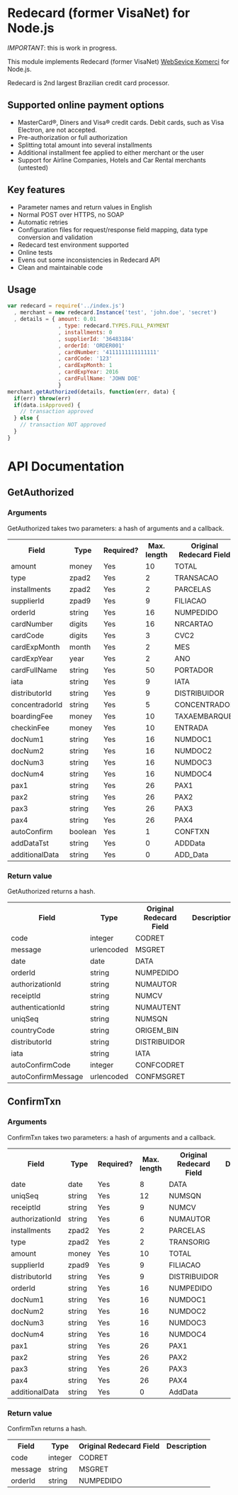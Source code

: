 Redecard (former VisaNet) for Node.js
=====================================

*IMPORTANT*: this is work in progress.

This module implements Redecard (former VisaNet) [WebSevice Komerci](https://services.redecard.com.br/NovoPortal/Portals/_PierNet/documents/Manual_KomerciWebservice_EnglishVersion.pdf) for Node.js.

Redecard is 2nd largest Brazilian credit card processor. 

Supported online payment options
--------------------------------
 * MasterCard®, Diners and Visa® credit cards. Debit cards, such as Visa Electron, are not accepted.
 * Pre-authorization or full authorization
 * Splitting total amount into several installments
 * Additional installment fee applied to either merchant or the user
 * Support for Airline Companies, Hotels and Car Rental merchants (untested)

Key features
------------
 * Parameter names and return values in English
 * Normal POST over HTTPS, no SOAP
 * Automatic retries
 * Configuration files for request/response field mapping, data type conversion and validation
 * Redecard test environment supported
 * Online tests
 * Evens out some inconsistencies in Redecard API
 * Clean and maintainable code

Usage
-----
```js
var redecard = require('../index.js')
  , merchant = new redecard.Instance('test', 'john.doe', 'secret')
  , details = { amount: 0.01
                , type: redecard.TYPES.FULL_PAYMENT
                , installments: 0
                , supplierId: '36483184'
                , orderId: 'ORDER001'
                , cardNumber: '4111111111111111'
                , cardCode: '123'
                , cardExpMonth: 1
                , cardExpYear: 2016
                , cardFullName: 'JOHN DOE'
                }
merchant.getAuthorized(details, function(err, data) {
  if(err) throw(err)
  if(data.isApproved) {
    // transaction approved
  } else {
    // transaction NOT approved
  }
}
```

API Documentation
=================
<h2>GetAuthorized</h2><h3>Arguments</h3><p>GetAuthorized takes two parameters: a hash of arguments and a callback.</p><table><tr><th>Field</th><th>Type</th><th>Required?</th><th>Max. length</th><th>Original Redecard Field</th><th>Description</th></tr><tr><td>amount</td><td>money</td><td>Yes</td><td>10</td><td>TOTAL</td><td></td></tr><tr><td>type</td><td>zpad2</td><td>Yes</td><td>2</td><td>TRANSACAO</td><td></td></tr><tr><td>installments</td><td>zpad2</td><td>Yes</td><td>2</td><td>PARCELAS</td><td></td></tr><tr><td>supplierId</td><td>zpad9</td><td>Yes</td><td>9</td><td>FILIACAO</td><td></td></tr><tr><td>orderId</td><td>string</td><td>Yes</td><td>16</td><td>NUMPEDIDO</td><td></td></tr><tr><td>cardNumber</td><td>digits</td><td>Yes</td><td>16</td><td>NRCARTAO</td><td></td></tr><tr><td>cardCode</td><td>digits</td><td>Yes</td><td>3</td><td>CVC2</td><td></td></tr><tr><td>cardExpMonth</td><td>month</td><td>Yes</td><td>2</td><td>MES</td><td></td></tr><tr><td>cardExpYear</td><td>year</td><td>Yes</td><td>2</td><td>ANO</td><td></td></tr><tr><td>cardFullName</td><td>string</td><td>Yes</td><td>50</td><td>PORTADOR</td><td></td></tr><tr><td>iata</td><td>string</td><td>Yes</td><td>9</td><td>IATA</td><td></td></tr><tr><td>distributorId</td><td>string</td><td>Yes</td><td>9</td><td>DISTRIBUIDOR</td><td></td></tr><tr><td>concentradorId</td><td>string</td><td>Yes</td><td>5</td><td>CONCENTRADOR</td><td></td></tr><tr><td>boardingFee</td><td>money</td><td>Yes</td><td>10</td><td>TAXAEMBARQUE</td><td></td></tr><tr><td>checkinFee</td><td>money</td><td>Yes</td><td>10</td><td>ENTRADA</td><td></td></tr><tr><td>docNum1</td><td>string</td><td>Yes</td><td>16</td><td>NUMDOC1</td><td></td></tr><tr><td>docNum2</td><td>string</td><td>Yes</td><td>16</td><td>NUMDOC2</td><td></td></tr><tr><td>docNum3</td><td>string</td><td>Yes</td><td>16</td><td>NUMDOC3</td><td></td></tr><tr><td>docNum4</td><td>string</td><td>Yes</td><td>16</td><td>NUMDOC4</td><td></td></tr><tr><td>pax1</td><td>string</td><td>Yes</td><td>26</td><td>PAX1</td><td></td></tr><tr><td>pax2</td><td>string</td><td>Yes</td><td>26</td><td>PAX2</td><td></td></tr><tr><td>pax3</td><td>string</td><td>Yes</td><td>26</td><td>PAX3</td><td></td></tr><tr><td>pax4</td><td>string</td><td>Yes</td><td>26</td><td>PAX4</td><td></td></tr><tr><td>autoConfirm</td><td>boolean</td><td>Yes</td><td>1</td><td>CONFTXN</td><td></td></tr><tr><td>addDataTst</td><td>string</td><td>Yes</td><td>0</td><td>ADDData</td><td></td></tr><tr><td>additionalData</td><td>string</td><td>Yes</td><td>0</td><td>ADD_Data</td><td></td></tr></table><h3>Return value</h3><p>GetAuthorized returns a hash.</p><table><tr><th>Field</th><th>Type</th><th>Original Redecard Field</th><th>Description</th></tr><tr><td>code</td><td>integer</td><td>CODRET</td><td></td></tr><tr><td>message</td><td>urlencoded</td><td>MSGRET</td><td></td></tr><tr><td>date</td><td>date</td><td>DATA</td><td></td></tr><tr><td>orderId</td><td>string</td><td>NUMPEDIDO</td><td></td></tr><tr><td>authorizationId</td><td>string</td><td>NUMAUTOR</td><td></td></tr><tr><td>receiptId</td><td>string</td><td>NUMCV</td><td></td></tr><tr><td>authenticationId</td><td>string</td><td>NUMAUTENT</td><td></td></tr><tr><td>uniqSeq</td><td>string</td><td>NUMSQN</td><td></td></tr><tr><td>countryCode</td><td>string</td><td>ORIGEM_BIN</td><td></td></tr><tr><td>distributorId</td><td>string</td><td>DISTRIBUIDOR</td><td></td></tr><tr><td>iata</td><td>string</td><td>IATA</td><td></td></tr><tr><td>autoConfirmCode</td><td>integer</td><td>CONFCODRET</td><td></td></tr><tr><td>autoConfirmMessage</td><td>urlencoded</td><td>CONFMSGRET</td><td></td></tr></table><h2>ConfirmTxn</h2><h3>Arguments</h3><p>ConfirmTxn takes two parameters: a hash of arguments and a callback.</p><table><tr><th>Field</th><th>Type</th><th>Required?</th><th>Max. length</th><th>Original Redecard Field</th><th>Description</th></tr><tr><td>date</td><td>date</td><td>Yes</td><td>8</td><td>DATA</td><td></td></tr><tr><td>uniqSeq</td><td>string</td><td>Yes</td><td>12</td><td>NUMSQN</td><td></td></tr><tr><td>receiptId</td><td>string</td><td>Yes</td><td>9</td><td>NUMCV</td><td></td></tr><tr><td>authorizationId</td><td>string</td><td>Yes</td><td>6</td><td>NUMAUTOR</td><td></td></tr><tr><td>installments</td><td>zpad2</td><td>Yes</td><td>2</td><td>PARCELAS</td><td></td></tr><tr><td>type</td><td>zpad2</td><td>Yes</td><td>2</td><td>TRANSORIG</td><td></td></tr><tr><td>amount</td><td>money</td><td>Yes</td><td>10</td><td>TOTAL</td><td></td></tr><tr><td>supplierId</td><td>zpad9</td><td>Yes</td><td>9</td><td>FILIACAO</td><td></td></tr><tr><td>distributorId</td><td>string</td><td>Yes</td><td>9</td><td>DISTRIBUIDOR</td><td></td></tr><tr><td>orderId</td><td>string</td><td>Yes</td><td>16</td><td>NUMPEDIDO</td><td></td></tr><tr><td>docNum1</td><td>string</td><td>Yes</td><td>16</td><td>NUMDOC1</td><td></td></tr><tr><td>docNum2</td><td>string</td><td>Yes</td><td>16</td><td>NUMDOC2</td><td></td></tr><tr><td>docNum3</td><td>string</td><td>Yes</td><td>16</td><td>NUMDOC3</td><td></td></tr><tr><td>docNum4</td><td>string</td><td>Yes</td><td>16</td><td>NUMDOC4</td><td></td></tr><tr><td>pax1</td><td>string</td><td>Yes</td><td>26</td><td>PAX1</td><td></td></tr><tr><td>pax2</td><td>string</td><td>Yes</td><td>26</td><td>PAX2</td><td></td></tr><tr><td>pax3</td><td>string</td><td>Yes</td><td>26</td><td>PAX3</td><td></td></tr><tr><td>pax4</td><td>string</td><td>Yes</td><td>26</td><td>PAX4</td><td></td></tr><tr><td>additionalData</td><td>string</td><td>Yes</td><td>0</td><td>AddData</td><td></td></tr></table><h3>Return value</h3><p>ConfirmTxn returns a hash.</p><table><tr><th>Field</th><th>Type</th><th>Original Redecard Field</th><th>Description</th></tr><tr><td>code</td><td>integer</td><td>CODRET</td><td></td></tr><tr><td>message</td><td>string</td><td>MSGRET</td><td></td></tr><tr><td>orderId</td><td>string</td><td>NUMPEDIDO</td><td></td></tr></table>